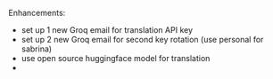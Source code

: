 Enhancements:
- set up 1 new Groq email for translation API key
- set up 2 new Groq email for second key rotation (use personal for sabrina)
- use open source huggingface model for translation
- 